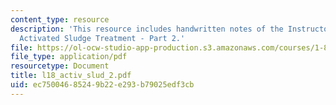 ```yaml
---
content_type: resource
description: 'This resource includes handwritten notes of the Instructor on the topic:
  Activated Sludge Treatment - Part 2.'
file: https://ol-ocw-studio-app-production.s3.amazonaws.com/courses/1-85-water-and-wastewater-treatment-engineering-spring-2006/ec75004685249b22e293b79025edf3cb_l18_activ_slud_2.pdf
file_type: application/pdf
resourcetype: Document
title: l18_activ_slud_2.pdf
uid: ec750046-8524-9b22-e293-b79025edf3cb
---
```

